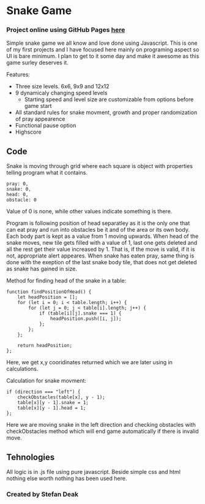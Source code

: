 # Snake Game

### Project online using GitHub Pages **[here](https://stefanopuloz.github.io/Snake-Game/)**

Simple snake game we all know and love done using Javascript. This is one of my first projects and I have focused here mainly on programing aspect so UI is bare minimum. I plan to get to it some day and make it awesome as this game surley deserves it. 

Features:

- Three size levels. 6x6, 9x9 and 12x12
- 9 dynamicaly changing speed levels
    - Starting speed and level size are customizable from options before game start
- All standard rules for snake movment, growth and proper randomization of pray appearence
- Functional pause option
- Highscore

## Code

Snake is moving through grid where each square is object with properties telling program what it contains.

    pray: 0,
    snake: 0,
    head: 0,
    obstacle: 0

Value of 0 is none, while other values indicate something is there.

Program is following position of head separatley as it is the only one that can eat pray and run into obstacles be it and of the area or its own body. Each body part is kept as a value from 1 moving upwards. When head of the snake moves, new tile gets filled with a value of 1, last one gets deleted and all the rest get their value increased by 1. That is, if the move is valid, if it is not, appropriate alert appeares. When snake has eaten pray, same thing is done with the exeption of the last snake body tile, that does not get deleted as snake has gained in size.

Method for finding head of the snake in a table:

    function findPositionOfHead() {
        let headPosition = [];
        for (let i = 0; i < table.length; i++) {
            for (let j = 0; j < table[i].length; j++) {
                if (table[i][j].snake === 1) {
                    headPosition.push([i, j]);
                };
            };
        };

        return headPosition;
    };

Here, we get x,y cooridinates returned which we are later using in calculations.

Calculation for snake movment:

    if (direction === "left") {
        checkObstacles(table[x], y - 1);
        table[x][y - 1].snake = 1;
        table[x][y - 1].head = 1;
    };

Here we are moving snake in the left direction and checking obstacles with checkObstacles method which will end game automatically if there is invalid move.

## Tehnologies

All logic is in .js file using pure javascript. Beside simple css and html nothing else worth nothing has been used here.

### Created by Stefan Deak